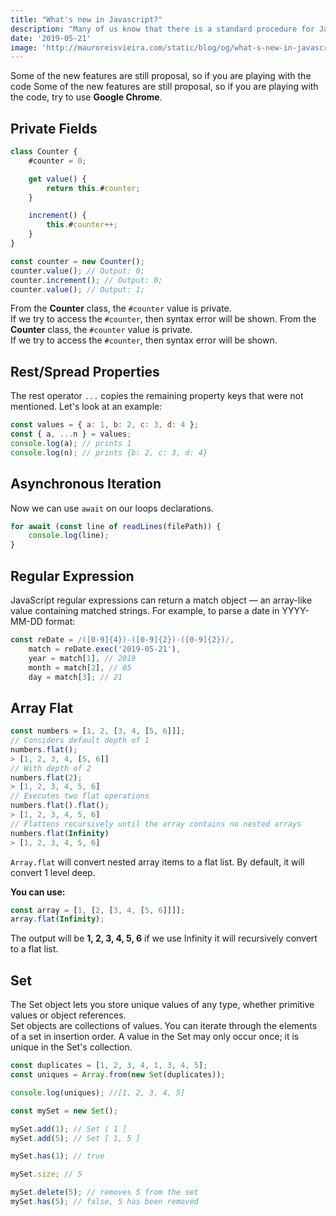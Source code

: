 ```yaml
---
title: "What's new in Javascript?"
description: "Many of us know that there is a standard procedure for Javascript latest releases and a committee behind that. In this post, I will explain about who makes the final call on any new specification, what is the procedure for it, and what's new in ES2019."
date: '2019-05-21'
image: 'http://mauroreisvieira.com/static/blog/og/what-s-new-in-javascript.png'
---
```


Some of the new features are still proposal, so if you are playing with the code Some of the new features are still proposal, so if you are playing with the code, try to use **Google Chrome**.

## Private Fields

```js
class Counter {
    #counter = 0;

    get value() {
        return this.#counter;
    }

    increment() {
        this.#counter++;
    }
}

const counter = new Counter();
counter.value(); // Output: 0;
counter.increment(); // Output: 0;
counter.value(); // Output: 1;
```

From the **Counter** class, the `#counter` value is private.\
If we try to access the `#counter`, then syntax error will be shown.
From the **Counter** class, the `#counter` value is private.\
If we try to access the `#counter`, then syntax error will be shown.

## Rest/Spread Properties

The rest operator `...` copies the remaining property keys that were not mentioned. Let's look at an example:

```js
const values = { a: 1, b: 2, c: 3, d: 4 };
const { a, ...n } = values;
console.log(a); // prints 1
console.log(n); // prints {b: 2, c: 3, d: 4}
```

## Asynchronous Iteration

Now we can use `await` on our loops declarations.

```js
for await (const line of readLines(filePath)) {
    console.log(line);
}
```

## Regular Expression

JavaScript regular expressions can return a match object — an array-like value containing matched strings.
For example, to parse a date in YYYY-MM-DD format:

```js
const reDate = /([0-9]{4})-([0-9]{2})-([0-9]{2})/,
    match = reDate.exec('2019-05-21'),
    year = match[1], // 2019
    month = match[2], // 05
    day = match[3]; // 21
```

## Array Flat

```js
const numbers = [1, 2, [3, 4, [5, 6]]];
// Considers default depth of 1
numbers.flat();
> [1, 2, 3, 4, [5, 6]]
// With depth of 2
numbers.flat(2);
> [1, 2, 3, 4, 5, 6]
// Executes two flat operations
numbers.flat().flat();
> [1, 2, 3, 4, 5, 6]
// Flattens recursively until the array contains no nested arrays
numbers.flat(Infinity)
> [1, 2, 3, 4, 5, 6]
```

`Array.flat` will convert nested array items to a flat list.
By default, it will convert 1 level deep.

**You can use:**

```js
const array = [1, [2, [3, 4, [5, 6]]]];
array.flat(Infinity);
```

The output will be **1, 2, 3, 4, 5, 6** if we use Infinity it will recursively convert to a flat list.

## Set

The Set object lets you store unique values of any type, whether primitive values or object references.\
Set objects are collections of values. You can iterate through the elements of a set in insertion order.
A value in the Set may only occur once; it is unique in the Set's collection.

```js
const duplicates = [1, 2, 3, 4, 1, 3, 4, 5];
const uniques = Array.from(new Set(duplicates));

console.log(uniques); //[1, 2, 3, 4, 5]

const mySet = new Set();

mySet.add(1); // Set [ 1 ]
mySet.add(5); // Set [ 1, 5 ]

mySet.has(1); // true

mySet.size; // 5

mySet.delete(5); // removes 5 from the set
mySet.has(5); // false, 5 has been removed
```
